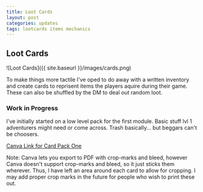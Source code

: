 ```yaml
---
title: Loot Cards
layout: post
categories: updates
tags: lootcards items mechanics
---
```

## Loot Cards

![Loot Cards]({{ site.baseurl }}/images/cards.png)

To make things more tactile I've oped to do away with a written inventory and create cards to reprisent items the players aquire during their game. These can also be shuffled by the DM to deal out random loot.

### Work in Progress

I've initially started on a low level pack for the first module. Basic stuff lvl 1 adventurers might need or come across. Trash basically... but beggars can't be choosers.

[Canva Link for Card Pack One](https://www.canva.com/design/DAGwKx_J5Fk/vtpJrH37aBqG3ktHuO6mGw/edit?utm_content=DAGwKx_J5Fk&utm_campaign=designshare&utm_medium=link2&utm_source=sharebutton)

Note: Canva lets you export to PDF with crop-marks and bleed, however Canva doesn't support crop-marks and bleed, so it just sticks them wherever. Thus, I have left an area around each card to allow for cropping. I may add proper crop marks in the future for people who wish to print these out.
